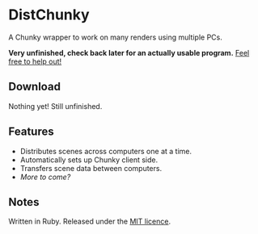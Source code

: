 # DistChunky
A Chunky wrapper to work on many renders using multiple PCs.

**Very unfinished, check back later for an actually usable program.** [Feel free to help out!](https://github.com/colebob9/DistChunky/pulls)

## Download
Nothing yet! Still unfinished.

## Features
* Distributes scenes across computers one at a time.
* Automatically sets up Chunky client side.
* Transfers scene data between computers.
* _More to come?_

## Notes
Written in Ruby. Released under the [MIT licence](https://github.com/colebob9/DistChunky/blob/master/LICENCE).

